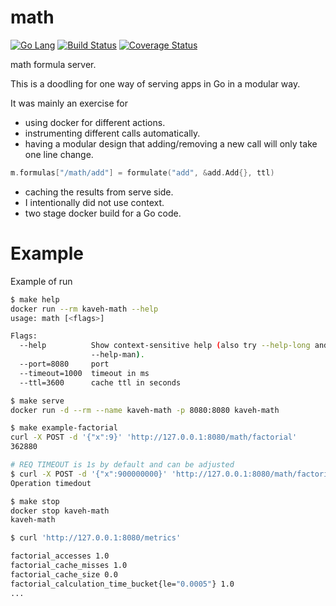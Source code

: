 # math

[![Go Lang](http://kavehmz.github.io/static/gopher/gopher-front.svg)](https://golang.org/)
[![Build Status](https://travis-ci.org/kavehmz/math.svg?branch=master)](https://travis-ci.org/kavehmz/math)
[![Coverage Status](https://coveralls.io/repos/github/kavehmz/math/badge.svg?branch=master)](https://coveralls.io/github/kavehmz/math?branch=master)

math formula server.

This is a doodling for one way of serving apps in Go in a modular way.

It was mainly an exercise for 
- using docker for different actions.
- instrumenting different calls automatically.
- having a modular design that adding/removing a new call will only take one line change. 
```go
m.formulas["/math/add"] = formulate("add", &add.Add{}, ttl)
```
- caching the results from serve side.
- I intentionally did not use context.
- two stage docker build for a Go code.


# Example

Example of run

```bash
$ make help
docker run --rm kaveh-math --help
usage: math [<flags>]

Flags:
  --help          Show context-sensitive help (also try --help-long and
                  --help-man).
  --port=8080     port
  --timeout=1000  timeout in ms
  --ttl=3600      cache ttl in seconds

$ make serve 
docker run -d --rm --name kaveh-math -p 8080:8080 kaveh-math

$ make example-factorial 
curl -X POST -d '{"x":9}' 'http://127.0.0.1:8080/math/factorial'
362880

# REQ TIMEOUT is 1s by default and can be adjusted
$ curl -X POST -d '{"x":900000000}' 'http://127.0.0.1:8080/math/factorial'
Operation timedout

$ make stop
docker stop kaveh-math
kaveh-math

$ curl 'http://127.0.0.1:8080/metrics'

factorial_accesses 1.0
factorial_cache_misses 1.0
factorial_cache_size 0.0
factorial_calculation_time_bucket{le="0.0005"} 1.0
...
```
